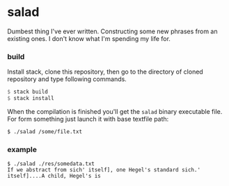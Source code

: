 # salad
Dumbest thing I've ever written. Constructing some new phrases from an existing ones. I don't know what I'm spending my life for.

### build
Install stack, clone this repository, then go to the directory of cloned repository and type following commands.
```haskell
$ stack build
$ stack install
```
When the compilation is finished you'll get the `salad` binary executable file. For form something just launch it with base textfile path:
```bash 
$ ./salad /some/file.txt
```

### example
```
$ ./salad ./res/somedata.txt
If we abstract from sich' itself], one Hegel's standard sich.' itself]....A child, Hegel's is

```